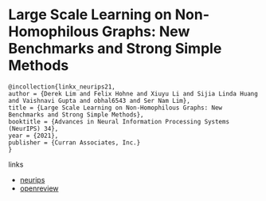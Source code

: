# Large Scale Learning on Non-Homophilous Graphs: New Benchmarks and Strong Simple Methods

```
@incollection{linkx_neurips21,
author = {Derek Lim and Felix Hohne and Xiuyu Li and Sijia Linda Huang and Vaishnavi Gupta and obhal6543 and Ser Nam Lim},
title = {Large Scale Learning on Non-Homophilous Graphs: New Benchmarks and Strong Simple Methods},
booktitle = {Advances in Neural Information Processing Systems (NeurIPS) 34},
year = {2021},
publisher = {Curran Associates, Inc.}
}
```

links
- [neurips](https://neurips.cc/Conferences/2021/ScheduleMultitrack?event=27333)
- [openreview](https://openreview.net/forum?id=DfGu8WwT0d)
